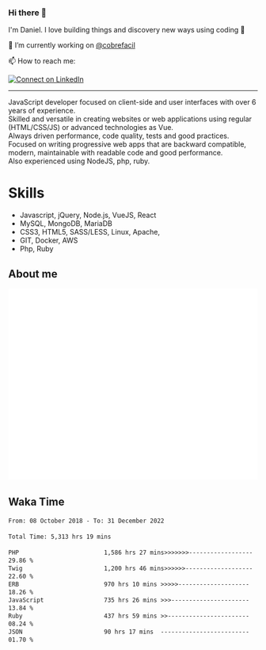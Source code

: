 ### Hi there 👋

I'm Daniel. I love building things and discovery new ways using coding :raised_hands: 

🔭 I’m currently working on [@cobrefacil](https://www.cobrefacil.com.br/)

📫 How to reach me:

[![Connect on LinkedIn](https://img.shields.io/badge/--linkedin?label=LinkedIn&logo=LinkedIn&style=social)](https://www.linkedin.com/in/daniel-cerverizzo/)

---

JavaScript developer focused on client-side and user interfaces with over 6 years of experience.  
Skilled and versatile in creating websites or web applications using regular (HTML/CSS/JS) or advanced technologies as Vue.  
Always driven performance, code quality, tests and good practices.  
 Focused on writing progressive web apps that are backward compatible, modern, maintainable with readable code and good performance.  
Also experienced using NodeJS, php, ruby. 


# Skills

 - Javascript, jQuery, Node.js, VueJS, React
 - MySQL, MongoDB, MariaDB    
 - CSS3, HTML5, SASS/LESS,  Linux, Apache,
 - GIT, Docker, AWS
 - Php, Ruby

## About me

![Metrics](/github-metrics.svg)

## Waka Time

<!--START_SECTION:waka-->

```text
From: 08 October 2018 - To: 31 December 2022

Total Time: 5,313 hrs 19 mins

PHP                        1,586 hrs 27 mins>>>>>>>------------------   29.86 %
Twig                       1,200 hrs 46 mins>>>>>>-------------------   22.60 %
ERB                        970 hrs 10 mins >>>>>--------------------   18.26 %
JavaScript                 735 hrs 26 mins >>>----------------------   13.84 %
Ruby                       437 hrs 59 mins >>-----------------------   08.24 %
JSON                       90 hrs 17 mins  -------------------------   01.70 %
```

<!--END_SECTION:waka-->

